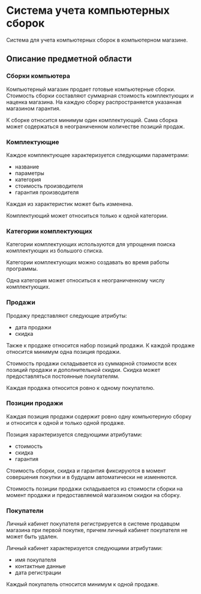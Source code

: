 # Система учета компьютерных сборок
Система для учета компьютерных сборок в компьютерном магазине.



## Описание предметной области
### Сборки компьютера
Компьютерный магазин продает готовые компьютерные сборки.
Стоимость сборки составляют суммарная стоимость комплектующих и наценка магазина.
На каждую сборку распространяется указанная магазином гарантия.

К сборке относится минимум один комплектующий.
Сама сборка может содержаться в неограниченном количестве позиций продаж.



### Комплектующие
Каждое комплектующее характеризуется следующими параметрами:
* название
* параметры
* категория
* стоимость производителя
* гарантия производителя

Каждая из характеристик может быть изменена.

Комплектующий может относиться только к одной категории. 



### Категории комплектующих
Категории комплектующих используются для упрощения поиска комплектующих из большого списка.

Категории комплектующих можно создавать во время работы программы.

Одна категория может относиться к неограниченному числу комплектующих.



### Продажи
Продажу представляют следующие атрибуты:
* дата продажи
* скидка

Также к продаже относится набор позиций продажи. 
К каждой продаже относится минимум одна позиция продажи.

Стоимость продажи складывается из суммарной стоимости всех позиций продажи и дополнительной скидки. 
Скидка может предоставляться постоянные покупателям.

Каждая продажа относится ровно к одному покупателю.



### Позиции продажи
Каждая позиция продажи содержит ровно одну компьютерную сборку и относится к одной и только одной продаже. 

Позиция характеризуется следующими атрибутами:
* стоимость
* скидка
* гарантия

Стоимость сборки, скидка и гарантия фиксируются в момент совершения покупки и в будущем автоматически не изменяются.

Стоимость позиции продажи складывается из стоимости сборки на момент продажи и предоставляемой магазином скидки на 
сборку.



### Покупатели
Личный кабинет покупателя регистрируется в системе продавцом магазина при первой покупке, причем личный кабинет 
покупателя не может быть удален.

Личный кабинет характеризуется следующими атрибутами:
* имя покупателя
* контактные данные
* дата регистрации

Каждый покупатель относится минимум к одной продаже. 
